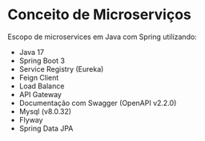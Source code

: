 # Conceito de Microserviços
 Escopo de microservices em Java com Spring utilizando:
   - Java 17
   - Spring Boot 3
   - Service Registry (Eureka)
   - Feign Client
   - Load Balance
   - API Gateway
   - Documentação com Swagger (OpenAPI v2.2.0)
   - Mysql (v8.0.32)
   - Flyway
   - Spring Data JPA
